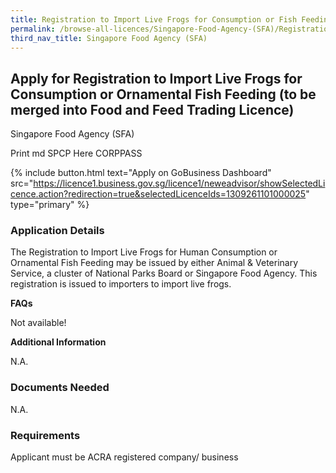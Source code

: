 ```yaml
---
title: Registration to Import Live Frogs for Consumption or Fish Feeding
permalink: /browse-all-licences/Singapore-Food-Agency-(SFA)/Registration-to-Import-Live-Frogs-for-Consumption-or-Fish-Feeding
third_nav_title: Singapore Food Agency (SFA)
---
```


## Apply for Registration to Import Live Frogs for Consumption or Ornamental Fish Feeding (to be merged into Food and Feed Trading Licence)

Singapore Food Agency (SFA)

Print md SPCP Here CORPPASS

{% include button.html text="Apply on GoBusiness Dashboard" src="https://licence1.business.gov.sg/licence1/neweadvisor/showSelectedLicence.action?redirection=true&selectedLicenceIds=1309261101000025" type="primary" %}

### Application Details

<p>The Registration to Import Live Frogs for Human Consumption or Ornamental Fish Feeding may be issued by either Animal & Veterinary Service, a cluster of National Parks Board or Singapore Food Agency. This registration is issued to importers to import live frogs.</p>
<p><strong>FAQs</strong></p>
<p>Not available!</p>

**Additional Information**

N.A.

### Documents Needed

N.A.

### Requirements

Applicant must be ACRA registered company/ business

